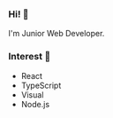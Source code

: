 ### Hi! 👋 <br>
I'm Junior Web Developer. <br>

### Interest 🚀 <br>
- React
- TypeScript
- Visual
- Node.js

